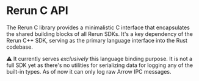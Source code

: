 # Rerun C API

The Rerun C library provides a minimalistic C interface that encapsulates the shared building blocks of all Rerun SDKs.
It's a key dependency of the Rerun C++ SDK, serving as the primary language interface into the Rust codebase.

⚠️ It currently serves *exclusively* this language binding purpose.
It is not a full SDK yet as there's no utilities for serializing data for logging any of the built-in types.
As of now it can only log raw Arrow IPC messages.
